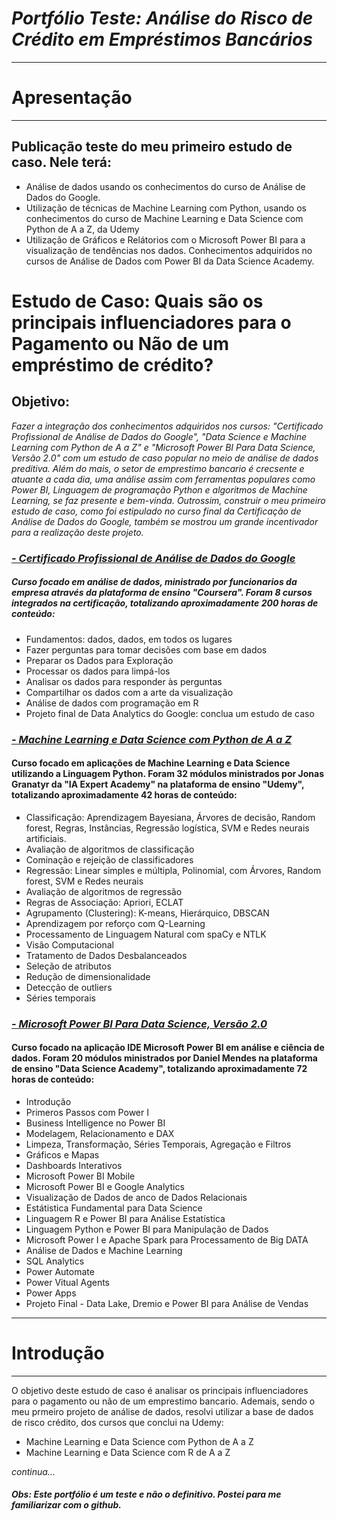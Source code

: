 # *Portfólio Teste: Análise do Risco de Crédito em Empréstimos Bancários*
***
# Apresentação
***
## Publicação teste do meu primeiro estudo de caso. Nele terá:
* Análise de dados usando os conhecimentos do curso de Análise de Dados do Google. 
* Utilização de técnicas de Machine Learning com Python, usando os conhecimentos do curso de Machine Learning e Data Science com Python de A a Z, da Udemy
* Utilização de Gráficos e Relátorios com o Microsoft Power BI para a visualização de tendências nos dados. Conhecimentos adquiridos no cursos de Análise de Dados com Power BI da Data Science Academy.


# **Estudo de Caso: Quais são os principais influenciadores para o Pagamento ou Não de um empréstimo de crédito?**

## Objetivo:
*Fazer a integração dos conhecimentos adquiridos nos cursos: "Certificado Profissional de Análise de Dados do Google", "Data Science e Machine Learning com Python de A a Z" e "Microsoft Power BI Para Data Science, Versão 2.0" com um estudo de caso popular no meio de análise de dados preditiva. Além do mais, o setor de emprestimo bancario é crecsente e atuante a cada dia, uma análise assim com ferramentas populares como Power BI, Linguagem de programação Python e algoritmos de Machine Learning, se faz presente e bem-vinda. Outrossim, construir o meu primeiro estudo de caso, como foi estipulado no curso final da Certificação de Análise de Dados do Google, também se mostrou um grande incentivador para a realização deste projeto.*


### [*- Certificado Profissional de Análise de Dados do Google*](https://www.coursera.org/professional-certificates/analise-de-dados-do-google)
##### Curso focado em análise de dados, ministrado por funcionarios da empresa através da plataforma de ensino "Coursera". Foram 8 cursos integrados na certificação, totalizando aproximadamente 200 horas de conteúdo:
* Fundamentos: dados, dados, em todos os lugares
* Fazer perguntas para tomar decisões com base em dados
* Preparar os Dados para Exploração
* Processar os dados para limpá-los
* Analisar os dados para responder às perguntas
* Compartilhar os dados com a arte da visualização
* Análise de dados com programação em R
* Projeto final de Data Analytics do Google: conclua um estudo de caso

### [*- Machine Learning e Data Science com Python de A a Z*](https://www.udemy.com/course/machine-learning-e-data-science-com-python-y/)
#### Curso focado em aplicações de Machine Learning e Data Science utilizando a Linguagem Python. Foram 32 módulos ministrados por Jonas Granatyr da "IA Expert Academy" na plataforma de ensino "Udemy", totalizando aproximadamente 42 horas de conteúdo:
* Classificação: Aprendizagem Bayesiana, Árvores de decisão, Random forest, Regras, Instâncias, Regressão logística, SVM e Redes neurais artificiais. 
* Avaliação de algoritmos de classificação
* Cominação e rejeição de classificadores
* Regressão: Linear simples e múltipla, Polinomial, com Árvores, Random forest, SVM e Redes neurais
* Avaliação de algoritmos de regressão
* Regras de Associação: Apriori, ECLAT
* Agrupamento (Clustering): K-means, Hierárquico, DBSCAN
* Aprendizagem por reforço com Q-Learning
* Processamento de Linguagem Natural com spaCy e NTLK
* Visão Computacional
* Tratamento de Dados Desbalanceados
* Seleção de atributos
* Redução de dimensionalidade
* Detecção de outliers
* Séries temporais

### [*- Microsoft Power BI Para Data Science, Versão 2.0*](https://www.datascienceacademy.com.br/course/microsoft-power-bi-para-data-science)
#### Curso focado na aplicação IDE Microsoft Power BI em análise e ciência de dados. Foram 20 módulos ministrados por Daniel Mendes na plataforma de ensino "Data Science Academy", totalizando aproximadamente 72 horas de conteúdo:
* Introdução
* Primeros Passos com Power I
* Business Intelligence no Power BI
* Modelagem, Relacionamento e DAX
* Limpeza, Transformação, Séries Temporais, Agregação e Filtros
* Gráficos e Mapas
* Dashboards Interativos
* Microsoft Power BI Mobile
* Microsoft Power BI e Google Analytics
* Visualização de Dados de anco de Dados Relacionais
* Estátistica Fundamental para Data Science
* Linguagem R e Power BI para Análise Estatística
* Linguagem Python e Power BI para Manipulação de Dados
* Microsoft Power I e Apache Spark para Processamento de Big DATA
* Análise de Dados e Machine Learning
* SQL Analytics
* Power Automate
* Power Vitual Agents
* Power Apps
* Projeto Final - Data Lake, Dremio e Power BI para Análise de Vendas
***
# Introdução
***
O objetivo deste estudo de caso é analisar os principais influenciadores para o pagamento ou não de um emprestimo bancario. Ademais, sendo o meu prmeiro projeto de análise de dados, resolvi utilizar a base de dados de risco crédito, dos cursos que conclui na Udemy:
* Machine Learning e Data Science com Python de A a Z
* Machine Learning e Data Science com R de A a Z


*continua...*


##### Obs: Este portfólio é um teste e não o definitivo. Postei para me familiarizar com o github.  
